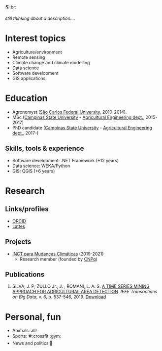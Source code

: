 :earth_americas::br:

_still thinking about a description...._

# Interest topics
- Agriculture/environment
- Remote sensing
- Climate change and climate modelling
- Data science
- Software development  
- GIS applications

# Education
- Agronomyst ([São Carlos Federal University](https://www.cca.ufscar.br/pt-br), 2010-2014).
- MSc ([Campinas State University](https://www.unicamp.br/unicamp/english) - [Agricultural Engineering dept.](https://www.feagri.unicamp.br/portal/en/), 2015-2017)
- PhD candidate ([Campinas State University](https://www.unicamp.br/unicamp/english) - [Agricultural Engineering dept.](https://www.feagri.unicamp.br/portal/en/), 2017-)

## Skills, tools & experience
- Software development: .NET Framework (+12 years)
- Data science: WEKA/Python
- GIS: QGIS (+6 years)

# Research

## Links/profiles
- [ORCID](https://orcid.org/0000-0002-0695-9111)
- [Lattes](http://lattes.cnpq.br/5431196146146601)

## Projects

- [INCT para Mudanças Climáticas](http://www.ccst.inpe.br/projetos/inct/) (2019-2021)
  - Research member (founded by [CNPq](https://www.gov.br/cnpq/pt-br))

## Publications
1. SILVA, J. P; ZULLO Jr., J.  ; ROMANI, L. A. S. [A TIME SERIES MINING APPROACH FOR AGRICULTURAL AREA DETECTION](http://dx.doi.org/10.1109/TBDATA.2019.2913402). *IEEE Transactions on Big Data*, v. 6, p. 537-546, 2019. [Download](https://raw.githubusercontent.com/jotape-e/jotape-e.github.io/main/publications/08701458.pdf)

# Personal, fun
- Animals: all!
- Sports: :soccer::crossfit::gym:
- News and politics :newspaper:
